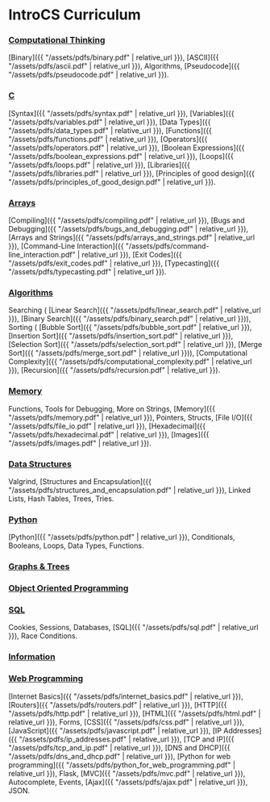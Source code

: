 # IntroCS Curriculum

### [Computational Thinking](comp_thinking)

[Binary]({{ "/assets/pdfs/binary.pdf" | relative_url }}), 
[ASCII]({{ "/assets/pdfs/ascii.pdf" | relative_url }}), 
Algorithms, 
[Pseudocode]({{ "/assets/pdfs/pseudocode.pdf" | relative_url }}).

### [C](C)

[Syntax]({{ "/assets/pdfs/syntax.pdf" | relative_url }}), 
[Variables]({{ "/assets/pdfs/variables.pdf" | relative_url }}), 
[Data Types]({{ "/assets/pdfs/data_types.pdf" | relative_url }}), 
[Functions]({{ "/assets/pdfs/functions.pdf" | relative_url }}), 
[Operators]({{ "/assets/pdfs/operators.pdf" | relative_url }}), 
[Boolean Expressions]({{ "/assets/pdfs/boolean_expressions.pdf" | relative_url }}), 
[Loops]({{ "/assets/pdfs/loops.pdf" | relative_url }}), 
[Libraries]({{ "/assets/pdfs/libraries.pdf" | relative_url }}), 
[Principles of good design]({{ "/assets/pdfs/principles_of_good_design.pdf" | relative_url }}).

### [Arrays](arrays)

[Compiling]({{ "/assets/pdfs/compiling.pdf" | relative_url }}), 
[Bugs and Debugging]({{ "/assets/pdfs/bugs_and_debugging.pdf" | relative_url }}), 
[Arrays and Strings]({{ "/assets/pdfs/arrays_and_strings.pdf" | relative_url }}), 
[Command-Line Interaction]({{ "/assets/pdfs/command-line_interaction.pdf" | relative_url }}), 
[Exit Codes]({{ "/assets/pdfs/exit_codes.pdf" | relative_url }}), 
[Typecasting]({{ "/assets/pdfs/typecasting.pdf" | relative_url }}).

### [Algorithms](algorithms)

Searching (
[Linear Search]({{ "/assets/pdfs/linear_search.pdf" | relative_url }}), 
[Binary Search]({{ "/assets/pdfs/binary_search.pdf" | relative_url }})), 
Sorting (
[Bubble Sort]({{ "/assets/pdfs/bubble_sort.pdf" | relative_url }}), 
[Insertion Sort]({{ "/assets/pdfs/insertion_sort.pdf" | relative_url }}), 
[Selection Sort]({{ "/assets/pdfs/selection_sort.pdf" | relative_url }}), 
[Merge Sort]({{ "/assets/pdfs/merge_sort.pdf" | relative_url }})), 
[Computational Complexity]({{ "/assets/pdfs/computational_complexity.pdf" | relative_url }}), 
[Recursion]({{ "/assets/pdfs/recursion.pdf" | relative_url }}).

### [Memory](memory)

Functions, 
Tools for Debugging, 
More on Strings, 
[Memory]({{ "/assets/pdfs/memory.pdf" | relative_url }}), 
Pointers, 
Structs, 
[File I/O]({{ "/assets/pdfs/file_io.pdf" | relative_url }}), 
[Hexadecimal]({{ "/assets/pdfs/hexadecimal.pdf" | relative_url }}), 
[Images]({{ "/assets/pdfs/images.pdf" | relative_url }}).

### [Data Structures](data_structures)

Valgrind, 
[Structures and Encapsulation]({{ "/assets/pdfs/structures_and_encapsulation.pdf" | relative_url }}), 
Linked Lists, 
Hash Tables, 
Trees, 
Tries.

### [Python](python)

[Python]({{ "/assets/pdfs/python.pdf" | relative_url }}), 
Conditionals, 
Booleans, 
Loops, 
Data Types, 
Functions.

### [Graphs & Trees](graphs_trees)

### [Object Oriented Programming](OOP)

### [SQL](sql)

Cookies, 
Sessions, 
Databases, 
[SQL]({{ "/assets/pdfs/sql.pdf" | relative_url }}), 
Race Conditions.

### [Information](information)

<!--
### [HTML, CSS & JS](html_css_js)

[Internet Basics]({{ "/assets/pdfs/internet_basics.pdf" | relative_url }}), 
[Routers]({{ "/assets/pdfs/routers.pdf" | relative_url }}), 
[HTTP]({{ "/assets/pdfs/http.pdf" | relative_url }}), 
[HTML]({{ "/assets/pdfs/html.pdf" | relative_url }}), 
Forms, 
[CSS]({{ "/assets/pdfs/css.pdf" | relative_url }}), 
[JavaScript]({{ "/assets/pdfs/javascript.pdf" | relative_url }}), 
[IP Addresses]({{ "/assets/pdfs/ip_addresses.pdf" | relative_url }}), 
[TCP and IP]({{ "/assets/pdfs/tcp_and_ip.pdf" | relative_url }}), 
[DNS and DHCP]({{ "/assets/pdfs/dns_and_dhcp.pdf" | relative_url }}).
-->

### [Web Programming](web_programming)

[Internet Basics]({{ "/assets/pdfs/internet_basics.pdf" | relative_url }}), 
[Routers]({{ "/assets/pdfs/routers.pdf" | relative_url }}), 
[HTTP]({{ "/assets/pdfs/http.pdf" | relative_url }}), 
[HTML]({{ "/assets/pdfs/html.pdf" | relative_url }}), 
Forms, 
[CSS]({{ "/assets/pdfs/css.pdf" | relative_url }}), 
[JavaScript]({{ "/assets/pdfs/javascript.pdf" | relative_url }}), 
[IP Addresses]({{ "/assets/pdfs/ip_addresses.pdf" | relative_url }}), 
[TCP and IP]({{ "/assets/pdfs/tcp_and_ip.pdf" | relative_url }}), 
[DNS and DHCP]({{ "/assets/pdfs/dns_and_dhcp.pdf" | relative_url }}), 
[Python for web programming]({{ "/assets/pdfs/python_for_web_programming.pdf" | relative_url }}), 
Flask, 
[MVC]({{ "/assets/pdfs/mvc.pdf" | relative_url }}), 
Autocomplete, 
Events, 
[Ajax]({{ "/assets/pdfs/ajax.pdf" | relative_url }}), 
JSON.

<!--
### [Understanding Technology](understanding_technology)

Hardware. The Internet. Multimedia. Security.

### [Data Science](data_science)

Collecting Data. Analyzing Data.

### [Impact of Computing](impact_of_computing)

The Development Process. Scaling. Models. Simulations. The Digital Divide. Ethics and Legalities of Computing.
-->